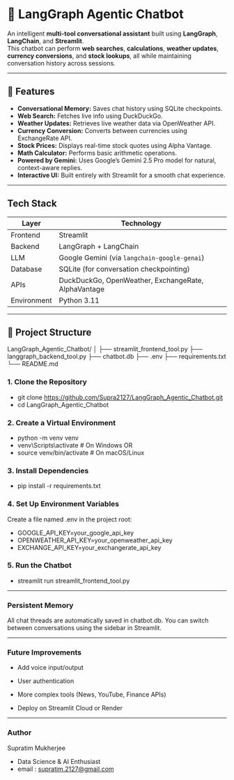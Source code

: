# 🧠 LangGraph Agentic Chatbot  

An intelligent **multi-tool conversational assistant** built using **LangGraph**, **LangChain**, and **Streamlit**.  
This chatbot can perform **web searches**, **calculations**, **weather updates**, **currency conversions**, and **stock lookups**, all while maintaining conversation history across sessions.  

---

## 🚀 Features  

- **Conversational Memory:** Saves chat history using SQLite checkpoints.  
- **Web Search:** Fetches live info using DuckDuckGo.  
- **Weather Updates:** Retrieves live weather data via OpenWeather API.  
- **Currency Conversion:** Converts between currencies using ExchangeRate API.  
- **Stock Prices:** Displays real-time stock quotes using Alpha Vantage.  
- **Math Calculator:** Performs basic arithmetic operations.  
- **Powered by Gemini:** Uses Google’s Gemini 2.5 Pro model for natural, context-aware replies.  
- **Interactive UI:** Built entirely with Streamlit for a smooth chat experience.  

---

## Tech Stack  

| Layer | Technology |
|-------|-------------|
| Frontend | Streamlit |
| Backend | LangGraph + LangChain |
| LLM | Google Gemini (via `langchain-google-genai`) |
| Database | SQLite (for conversation checkpointing) |
| APIs | DuckDuckGo, OpenWeather, ExchangeRate, AlphaVantage |
| Environment | Python 3.11 |

---

## 📂 Project Structure  

LangGraph_Agentic_Chatbot/
│
├── streamlit_frontend_tool.py
├── langgraph_backend_tool.py
├── chatbot.db
├── .env
├── requirements.txt
└── README.md

### 1️. Clone the Repository  
- git clone https://github.com/Supra2127/LangGraph_Agentic_Chatbot.git
- cd LangGraph_Agentic_Chatbot 

### 2️. Create a Virtual Environment
- python -m venv venv
- venv\Scripts\activate     # On Windows
OR
- source venv/bin/activate  # On macOS/Linux

### 3️. Install Dependencies
- pip install -r requirements.txt

### 4️. Set Up Environment Variables
Create a file named .env in the project root:

- GOOGLE_API_KEY=your_google_api_key
- OPENWEATHER_API_KEY=your_openweather_api_key
- EXCHANGE_API_KEY=your_exchangerate_api_key

### 5. Run the Chatbot
- streamlit run streamlit_frontend_tool.py

---

### Persistent Memory

All chat threads are automatically saved in chatbot.db.
You can switch between conversations using the sidebar in Streamlit.

---

### Future Improvements

- Add voice input/output

- User authentication

- More complex tools (News, YouTube, Finance APIs)

- Deploy on Streamlit Cloud or Render

---

### Author

Supratim Mukherjee
- Data Science & AI Enthusiast
- email : supratim.2127@gmail.com